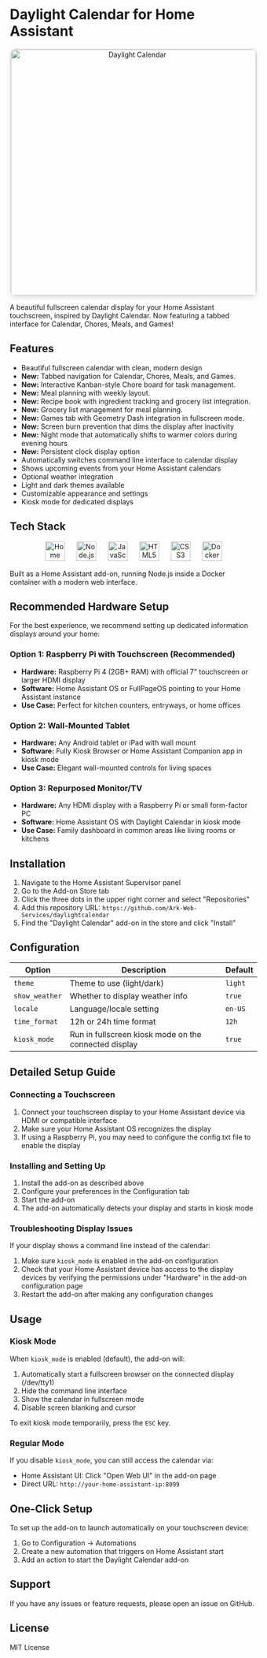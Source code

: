 # Daylight Calendar for Home Assistant

<p align="center">
  <img src="../daylightcalendar.png" alt="Daylight Calendar" width="500" style="border-radius: 10px; border: 1px solid #ddd; box-shadow: 0 4px 8px rgba(0,0,0,0.1);">
</p>

A beautiful fullscreen calendar display for your Home Assistant touchscreen, inspired by Daylight Calendar. Now featuring a tabbed interface for Calendar, Chores, Meals, and Games!

## Features

- Beautiful fullscreen calendar with clean, modern design
- **New:** Tabbed navigation for Calendar, Chores, Meals, and Games.
- **New:** Interactive Kanban-style Chore board for task management.
- **New:** Meal planning with weekly layout.
- **New:** Recipe book with ingredient tracking and grocery list integration.
- **New:** Grocery list management for meal planning.
- **New:** Games tab with Geometry Dash integration in fullscreen mode.
- **New:** Screen burn prevention that dims the display after inactivity
- **New:** Night mode that automatically shifts to warmer colors during evening hours
- **New:** Persistent clock display option
- Automatically switches command line interface to calendar display
- Shows upcoming events from your Home Assistant calendars
- Optional weather integration
- Light and dark themes available
- Customizable appearance and settings
- Kiosk mode for dedicated displays

## Tech Stack

<p align="center">
  <img src="https://brands.home-assistant.io/homeassistant/icon.png" alt="Home Assistant" width="40" style="margin: 0 10px;">
  <img src="https://cdn.jsdelivr.net/gh/devicons/devicon/icons/nodejs/nodejs-original.svg" alt="Node.js" width="40" style="margin: 0 10px;">
  <img src="https://cdn.jsdelivr.net/gh/devicons/devicon/icons/javascript/javascript-original.svg" alt="JavaScript" width="40" style="margin: 0 10px;">
  <img src="https://cdn.jsdelivr.net/gh/devicons/devicon/icons/html5/html5-original.svg" alt="HTML5" width="40" style="margin: 0 10px;">
  <img src="https://cdn.jsdelivr.net/gh/devicons/devicon/icons/css3/css3-original.svg" alt="CSS3" width="40" style="margin: 0 10px;">
  <img src="https://cdn.jsdelivr.net/gh/devicons/devicon/icons/docker/docker-original.svg" alt="Docker" width="40" style="margin: 0 10px;">
</p>

Built as a Home Assistant add-on, running Node.js inside a Docker container with a modern web interface.

## Recommended Hardware Setup

For the best experience, we recommend setting up dedicated information displays around your home:

### Option 1: Raspberry Pi with Touchscreen (Recommended)
- **Hardware:** Raspberry Pi 4 (2GB+ RAM) with official 7" touchscreen or larger HDMI display
- **Software:** Home Assistant OS or FullPageOS pointing to your Home Assistant instance
- **Use Case:** Perfect for kitchen counters, entryways, or home offices

### Option 2: Wall-Mounted Tablet
- **Hardware:** Any Android tablet or iPad with wall mount
- **Software:** Fully Kiosk Browser or Home Assistant Companion app in kiosk mode
- **Use Case:** Elegant wall-mounted controls for living spaces

### Option 3: Repurposed Monitor/TV
- **Hardware:** Any HDMI display with a Raspberry Pi or small form-factor PC
- **Software:** Home Assistant OS with Daylight Calendar in kiosk mode
- **Use Case:** Family dashboard in common areas like living rooms or kitchens

## Installation

1. Navigate to the Home Assistant Supervisor panel
2. Go to the Add-on Store tab
3. Click the three dots in the upper right corner and select "Repositories"
4. Add this repository URL: `https://github.com/Ark-Web-Services/daylightcalendar`
5. Find the "Daylight Calendar" add-on in the store and click "Install"

## Configuration

Option | Description | Default
--- | --- | ---
`theme` | Theme to use (light/dark) | `light`
`show_weather` | Whether to display weather info | `true`
`locale` | Language/locale setting | `en-US`
`time_format` | 12h or 24h time format | `12h`
`kiosk_mode` | Run in fullscreen kiosk mode on the connected display | `true`

## Detailed Setup Guide

### Connecting a Touchscreen

1. Connect your touchscreen display to your Home Assistant device via HDMI or compatible interface
2. Make sure your Home Assistant OS recognizes the display
3. If using a Raspberry Pi, you may need to configure the config.txt file to enable the display

### Installing and Setting Up

1. Install the add-on as described above
2. Configure your preferences in the Configuration tab
3. Start the add-on
4. The add-on automatically detects your display and starts in kiosk mode

### Troubleshooting Display Issues

If your display shows a command line instead of the calendar:

1. Make sure `kiosk_mode` is enabled in the add-on configuration
2. Check that your Home Assistant device has access to the display devices by verifying the permissions under "Hardware" in the add-on configuration page
3. Restart the add-on after making any configuration changes

## Usage

### Kiosk Mode

When `kiosk_mode` is enabled (default), the add-on will:
1. Automatically start a fullscreen browser on the connected display (/dev/tty1)
2. Hide the command line interface
3. Show the calendar in fullscreen mode
4. Disable screen blanking and cursor

To exit kiosk mode temporarily, press the `ESC` key.

### Regular Mode

If you disable `kiosk_mode`, you can still access the calendar via:
- Home Assistant UI: Click "Open Web UI" in the add-on page
- Direct URL: `http://your-home-assistant-ip:8099`

## One-Click Setup

To set up the add-on to launch automatically on your touchscreen device:

1. Go to Configuration → Automations
2. Create a new automation that triggers on Home Assistant start
3. Add an action to start the Daylight Calendar add-on

## Support

If you have any issues or feature requests, please open an issue on GitHub.

## License

MIT License 
